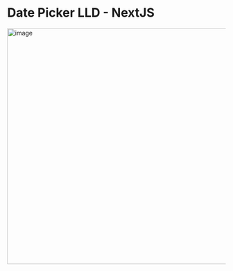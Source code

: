 # Date Picker LLD - NextJS
<img width="1201" height="543" alt="image" src="https://github.com/user-attachments/assets/db4b1543-7a20-4c8c-b293-ec7ead9337c3" />
